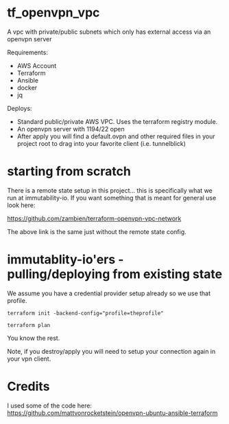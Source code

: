 # tf_openvpn_vpc

A vpc with private/public subnets which only has external access via an openvpn server

Requirements:
* AWS Account
* Terraform
* Ansible
* docker
* jq

Deploys:
* Standard public/private AWS VPC.  Uses the terraform registry module.
* An openvpn server with 1194/22 open
* After apply you will find a default.ovpn and other required files in your project root to drag into your favorite client (i.e. tunnelblick)

# starting from scratch

There is a remote state setup in this project... this is specifically what we run at immutability-io.  If you want something that is meant for general use look here:

https://github.com/zambien/terraform-openvpn-vpc-network

The above link is the same just without the remote state config.

# immutablity-io'ers - pulling/deploying from existing state

We assume you have a credential provider setup already so we use that profile.

`terraform init -backend-config="profile=theprofile"`

`terraform plan`

You know the rest.  

Note, if you destroy/apply you will need to setup your connection again in your vpn client.

# Credits

I used some of the code here: https://github.com/mattvonrocketstein/openvpn-ubuntu-ansible-terraform